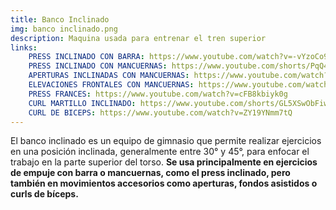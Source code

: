 ```yaml
---
title: Banco Inclinado
img: banco inclinado.png
description: Maquina usada para entrenar el tren superior
links:
    PRESS INCLINADO CON BARRA: https://www.youtube.com/watch?v=-vYzoCo9VRU
    PRESS INCLINADO CON MANCUERNAS: https://www.youtube.com/shorts/PqQ4AhX_WDI
    APERTURAS INCLINADAS CON MANCUERNAS: https://www.youtube.com/watch?v=xaV9Kne7LS8
    ELEVACIONES FRONTALES CON MANCUERNAS: https://www.youtube.com/watch?v=4tP15l7nz_k
    PRESS FRANCES: https://www.youtube.com/watch?v=cFB8kbiyk0g
    CURL MARTILLO INCLINADO: https://www.youtube.com/shorts/GL5XSwObFiw
    CURL DE BICEPS: https://www.youtube.com/watch?v=ZY19YNmm7tQ
---
```

El banco inclinado es un equipo de gimnasio que permite realizar ejercicios en una posición inclinada, generalmente entre 30° y 45°, para enfocar el trabajo en la parte superior del torso. **Se usa principalmente en ejercicios de empuje con barra o mancuernas, como el press inclinado, pero también en movimientos accesorios como aperturas, fondos asistidos o curls de bíceps.**
